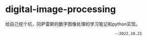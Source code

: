 # digital-image-processing
给自己挖个坑，冈萨雷斯的数字图像处理的学习笔记和python实现。
                  
                                                    --2022.10.21
